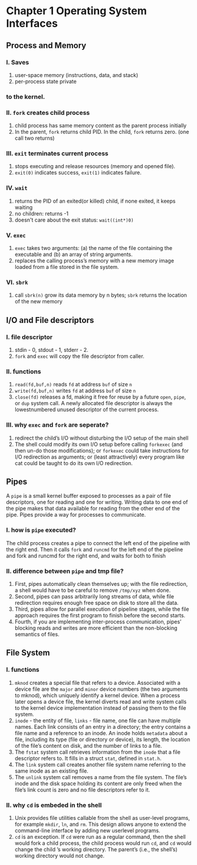# Chapter 1 Operating System Interfaces
## Process and Memory
### I. Saves
1. user-space memory (instructions, data, and stack) 
2. per-process state private 
### to the kernel.
### II. `fork` creates child process
1. child process has same memory content as the parent process initially
2. In the parent, `fork` returns child PID. In the child, `fork` returns zero. (one call two returns)
### III. `exit` terminates current process
1. stops executing and release resources (memory and opened file).
2. `exit(0)` indicates success, `exit(1)` indicates failure.
### IV. `wait`
1. returns the PID of an exited(or killed) child, if none exited, it keeps waiting
2. no children: returns -1
3. doesn't care about the exit status: `wait((int*)0)`
### V. `exec`
1. `exec` takes two arguments: (a) the name of the file containing the
executable and (b) an array of string arguments.
2.  replaces the calling process’s memory with a new memory image loaded
from a file stored in the file system.
### VI. `sbrk`
1. call `sbrk(n)` grow its data memory by n bytes; `sbrk` returns the location of the new memory
## I/O and File descriptors
### I. file descriptor
1. stdin - 0, stdout - 1, stderr - 2.
2. `fork` and `exec` will copy the file descriptor from caller.
### II. functions 
1. `read(fd,buf,n)` reads `fd` at address `buf` of size `n`
2. `write(fd,buf,n)` writes `fd` at address `buf` of size `n`
3. `close(fd)` releases a fd, making it free for reuse by a future `open`, `pipe`, or `dup` system call. A newly allocated file descriptor is always the lowestnumbered unused descriptor of the current process.
### III. why `exec` and `fork` are seperate?
1.  redirect the child’s I/O without disturbing the I/O setup of the main
shell
2. The shell could modify its own I/O setup before calling `forkexec` (and then un-do those modifications); or `forkexec` could take instructions for I/O redirection as arguments; or (least attractively) every program like cat could
be taught to do its own I/O redirection.
## Pipes
A `pipe` is a small kernel buffer exposed to processes as a pair of file 
descriptors, one for reading and one for writing. Writing data to one end of the pipe makes that data available for reading from 
the other end of the pipe. Pipes provide a way for processes to communicate.
### I. how is `pipe` executed?
The child process creates a pipe to connect the left end of the
pipeline with the right end. Then it calls `fork` and `runcmd` for the left end of the pipeline and
fork and runcmd for the right end, and waits for both to finish
### II. difference between `pipe` and tmp file?
1. First, pipes automatically clean themselves up; with the file redirection, 
a shell would have to be careful to remove `/tmp/xyz` when done. 
2. Second, pipes can pass arbitrarily long streams of data, while file redirection requires enough free space on disk to store all the data. 
3. Third, pipes allow for parallel execution of pipeline stages, while the file
approach requires the first program to finish before the second starts. 
4. Fourth, if you are implementing inter-process communication, pipes’ blocking reads and writes are more efficient than the non-blocking semantics of files.
## File System
### I. functions
1. `mknod` creates a special file that refers to a device. Associated with a
device file are the `major` and `minor` device numbers (the two arguments to mknod), which uniquely identify a kernel device. When a process later opens a
device file, the kernel diverts read and write system calls to the
kernel device implementation instead of passing them to the file system.
2. `inode` - the entity of file, `links` - file name, one file can have multiple names. Each link consists of an entry in a directory; the entry contains a file name and a reference to an inode. An inode holds `metadata` about a file, including its type (file or directory or device), its length, the location of the file’s content on disk, and the number of links to a file.
3. The `fstat` system call retrieves information from the `inode` that a file descriptor refers to. It fills in a struct `stat`, defined in `stat.h`.
4. The `link` system call creates another file system name referring to the same inode as an existing file.
5. The `unlink` system call removes a name from the file system. The file’s inode and the disk space holding its content are only freed when the file’s link count is zero and no file descriptors refer to it. 
### II. why `cd` is embeded in the shell
1. Unix provides file utilities callable from the shell as user-level programs, for example `mkdir`, `ln`, and `rm`. This design allows anyone to extend the command-line interface by adding new userlevel programs. 
2. `cd` is an exception. If `cd` were run as a regular command, then the shell would fork a child process, the child process would run `cd`, and `cd` would change the child ’s working directory. The parent’s (i.e., the shell’s)
working directory would not change.